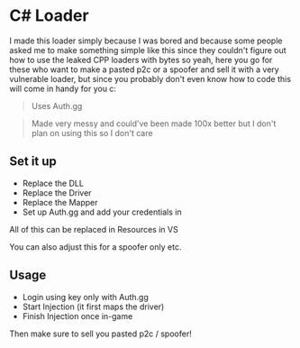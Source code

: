 # C# Loader

I made this loader simply because I was bored and because some people asked me to make something simple like this since they couldn't figure out how to use the leaked CPP loaders with bytes so yeah, here you go for these who want to make a pasted p2c or a spoofer and sell it with a very vulnerable loader, but since you probably don't even know how to code this will come in handy for you c:

> Uses Auth.gg

> Made very messy and could've been made 100x better but I don't plan on using this so I don't care

## Set it up

- Replace the DLL
- Replace the Driver
- Replace the Mapper
- Set up Auth.gg and add your credentials in

All of this can be replaced in Resources in VS

You can also adjust this for a spoofer only etc. 

## Usage

- Login using key only with Auth.gg
- Start Injection (it first maps the driver)
- Finish Injection once in-game

Then make sure to sell you pasted p2c / spoofer!
